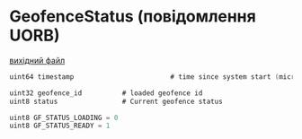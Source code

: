 # GeofenceStatus (повідомлення UORB)

[вихідний файл](https://github.com/PX4/PX4-Autopilot/blob/main/msg/GeofenceStatus.msg)

```c
uint64 timestamp                        # time since system start (microseconds)

uint32 geofence_id 			# loaded geofence id
uint8 status 				# Current geofence status

uint8 GF_STATUS_LOADING = 0
uint8 GF_STATUS_READY = 1

```
